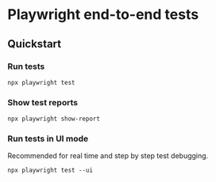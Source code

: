# Playwright end-to-end tests

## Quickstart

### Run tests

`npx playwright test`

### Show test reports

`npx playwright show-report`

### Run tests in UI mode

Recommended for real time and step by step test debugging. 

`npx playwright test --ui`